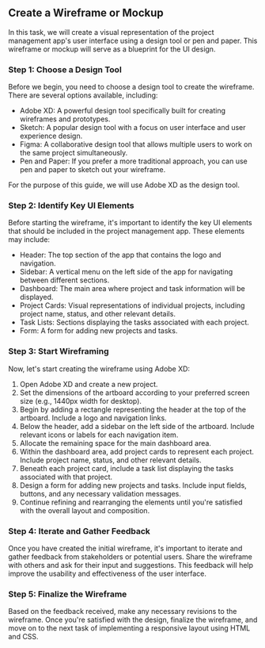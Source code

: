 

## Create a Wireframe or Mockup

In this task, we will create a visual representation of the project management app's user interface using a design tool or pen and paper. This wireframe or mockup will serve as a blueprint for the UI design.

### Step 1: Choose a Design Tool

Before we begin, you need to choose a design tool to create the wireframe. There are several options available, including:

- Adobe XD: A powerful design tool specifically built for creating wireframes and prototypes.
- Sketch: A popular design tool with a focus on user interface and user experience design.
- Figma: A collaborative design tool that allows multiple users to work on the same project simultaneously.
- Pen and Paper: If you prefer a more traditional approach, you can use pen and paper to sketch out your wireframe.

For the purpose of this guide, we will use Adobe XD as the design tool.

### Step 2: Identify Key UI Elements

Before starting the wireframe, it's important to identify the key UI elements that should be included in the project management app. These elements may include:

- Header: The top section of the app that contains the logo and navigation.
- Sidebar: A vertical menu on the left side of the app for navigating between different sections.
- Dashboard: The main area where project and task information will be displayed.
- Project Cards: Visual representations of individual projects, including project name, status, and other relevant details.
- Task Lists: Sections displaying the tasks associated with each project.
- Form: A form for adding new projects and tasks.

### Step 3: Start Wireframing

Now, let's start creating the wireframe using Adobe XD:

1. Open Adobe XD and create a new project.
2. Set the dimensions of the artboard according to your preferred screen size (e.g., 1440px width for desktop).
3. Begin by adding a rectangle representing the header at the top of the artboard. Include a logo and navigation links.
4. Below the header, add a sidebar on the left side of the artboard. Include relevant icons or labels for each navigation item.
5. Allocate the remaining space for the main dashboard area.
6. Within the dashboard area, add project cards to represent each project. Include project name, status, and other relevant details.
7. Beneath each project card, include a task list displaying the tasks associated with that project.
8. Design a form for adding new projects and tasks. Include input fields, buttons, and any necessary validation messages.
9. Continue refining and rearranging the elements until you're satisfied with the overall layout and composition.

### Step 4: Iterate and Gather Feedback

Once you have created the initial wireframe, it's important to iterate and gather feedback from stakeholders or potential users. Share the wireframe with others and ask for their input and suggestions. This feedback will help improve the usability and effectiveness of the user interface.

### Step 5: Finalize the Wireframe

Based on the feedback received, make any necessary revisions to the wireframe. Once you're satisfied with the design, finalize the wireframe, and move on to the next task of implementing a responsive layout using HTML and CSS.

